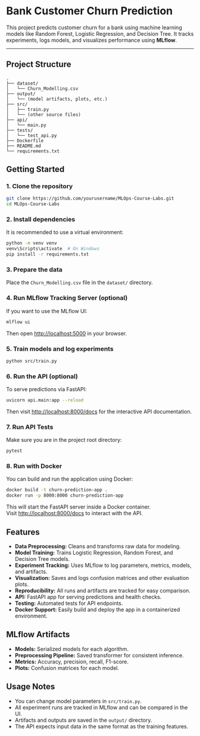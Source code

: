 # Bank Customer Churn Prediction

This project predicts customer churn for a bank using machine learning models like Random Forest, Logistic Regression, and Decision Tree. It tracks experiments, logs models, and visualizes performance using **MLflow**.

---

## Project Structure

```
.
├── dataset/
│   └── Churn_Modelling.csv
├── output/
│   └── (model artifacts, plots, etc.)
├── src/
│   ├── train.py
│   └── (other source files)
├── api/
│   └── main.py
├── tests/
│   └── test_api.py
├── Dockerfile
├── README.md
└── requirements.txt
```

## Getting Started

### 1. Clone the repository

```bash
git clone https://github.com/yourusername/MLOps-Course-Labs.git
cd MLOps-Course-Labs
```

### 2. Install dependencies

It is recommended to use a virtual environment:

```bash
python -m venv venv
venv\Scripts\activate  # On Windows
pip install -r requirements.txt
```

### 3. Prepare the data

Place the `Churn_Modelling.csv` file in the `dataset/` directory.

### 4. Run MLflow Tracking Server (optional)

If you want to use the MLflow UI:

```bash
mlflow ui
```
Then open [http://localhost:5000](http://localhost:5000) in your browser.

### 5. Train models and log experiments

```bash
python src/train.py
```

### 6. Run the API (optional)

To serve predictions via FastAPI:

```bash
uvicorn api.main:app --reload
```
Then visit [http://localhost:8000/docs](http://localhost:8000/docs) for the interactive API documentation.

### 7. Run API Tests

Make sure you are in the project root directory:

```bash
pytest
```

### 8. Run with Docker

You can build and run the application using Docker:

```bash
docker build -t churn-prediction-app .
docker run -p 8000:8000 churn-prediction-app
```

This will start the FastAPI server inside a Docker container.  
Visit [http://localhost:8000/docs](http://localhost:8000/docs) to interact with the API.

## Features

- **Data Preprocessing:** Cleans and transforms raw data for modeling.
- **Model Training:** Trains Logistic Regression, Random Forest, and Decision Tree models.
- **Experiment Tracking:** Uses MLflow to log parameters, metrics, models, and artifacts.
- **Visualization:** Saves and logs confusion matrices and other evaluation plots.
- **Reproducibility:** All runs and artifacts are tracked for easy comparison.
- **API:** FastAPI app for serving predictions and health checks.
- **Testing:** Automated tests for API endpoints.
- **Docker Support:** Easily build and deploy the app in a containerized environment.

## MLflow Artifacts

- **Models:** Serialized models for each algorithm.
- **Preprocessing Pipeline:** Saved transformer for consistent inference.
- **Metrics:** Accuracy, precision, recall, F1-score.
- **Plots:** Confusion matrices for each model.

## Usage Notes

- You can change model parameters in `src/train.py`.
- All experiment runs are tracked in MLflow and can be compared in the UI.
- Artifacts and outputs are saved in the `output/` directory.
- The API expects input data in the same format as the training features.

